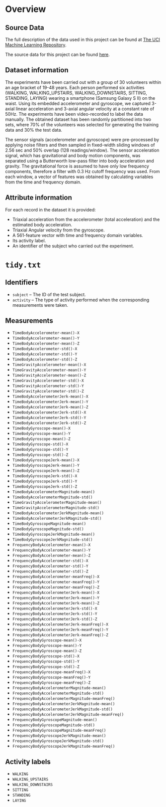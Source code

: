 # Overview

## Source Data

The full description of the data used in this project can be found at [The UCI Machine Learning Repository](http://archive.ics.uci.edu/ml/datasets/Human+Activity+Recognition+Using+Smartphones).

The source data for this project can be found [here](https://d396qusza40orc.cloudfront.net/getdata%2Fprojectfiles%2FUCI%20HAR%20Dataset.zip).


## Dataset information

The experiments have been carried out with a group of 30 volunteers within an age bracket of 19-48 years. Each person performed six activities (WALKING, WALKING_UPSTAIRS, WALKING_DOWNSTAIRS, SITTING, STANDING, LAYING) wearing a smartphone (Samsung Galaxy S II) on the waist. Using its embedded accelerometer and gyroscope, we captured 3-axial linear acceleration and 3-axial angular velocity at a constant rate of 50Hz. The experiments have been video-recorded to label the data manually. The obtained dataset has been randomly partitioned into two sets, where 70% of the volunteers was selected for generating the training data and 30% the test data. 

The sensor signals (accelerometer and gyroscope) were pre-processed by applying noise filters and then sampled in fixed-width sliding windows of 2.56 sec and 50% overlap (128 readings/window). The sensor acceleration signal, which has gravitational and body motion components, was separated using a Butterworth low-pass filter into body acceleration and gravity. The gravitational force is assumed to have only low frequency components, therefore a filter with 0.3 Hz cutoff frequency was used. From each window, a vector of features was obtained by calculating variables from the time and frequency domain.


## Attribute information

For each record in the dataset it is provided: 
- Triaxial acceleration from the accelerometer (total acceleration) and the estimated body acceleration. 
- Triaxial Angular velocity from the gyroscope. 
- A 561-feature vector with time and frequency domain variables. 
- Its activity label. 
- An identifier of the subject who carried out the experiment.


# `tidy.txt`

## Identifiers

- `subject` – The ID of the test subject.
- `activity` – The type of activity performed when the corresponding measurements were taken.

## Measurements

- `TimeBodyAccelerometer-mean()-X`
- `TimeBodyAccelerometer-mean()-Y`
- `TimeBodyAccelerometer-mean()-Z`
- `TimeBodyAccelerometer-std()-X`
- `TimeBodyAccelerometer-std()-Y`
- `TimeBodyAccelerometer-std()-Z`
- `TimeGravityAccelerometer-mean()-X`
- `TimeGravityAccelerometer-mean()-Y`
- `TimeGravityAccelerometer-mean()-Z`
- `TimeGravityAccelerometer-std()-X`
- `TimeGravityAccelerometer-std()-Y`
- `TimeGravityAccelerometer-std()-Z`
- `TimeBodyAccelerometerJerk-mean()-X`
- `TimeBodyAccelerometerJerk-mean()-Y`
- `TimeBodyAccelerometerJerk-mean()-Z`
- `TimeBodyAccelerometerJerk-std()-X`
- `TimeBodyAccelerometerJerk-std()-Y`
- `TimeBodyAccelerometerJerk-std()-Z`
- `TimeBodyGyroscope-mean()-X`
- `TimeBodyGyroscope-mean()-Y`
- `TimeBodyGyroscope-mean()-Z`
- `TimeBodyGyroscope-std()-X`
- `TimeBodyGyroscope-std()-Y`
- `TimeBodyGyroscope-std()-Z`
- `TimeBodyGyroscopeJerk-mean()-X`
- `TimeBodyGyroscopeJerk-mean()-Y`
- `TimeBodyGyroscopeJerk-mean()-Z`
- `TimeBodyGyroscopeJerk-std()-X`
- `TimeBodyGyroscopeJerk-std()-Y`
- `TimeBodyGyroscopeJerk-std()-Z`
- `TimeBodyAccelerometerMagnitude-mean()`
- `TimeBodyAccelerometerMagnitude-std()`
- `TimeGravityAccelerometerMagnitude-mean()`
- `TimeGravityAccelerometerMagnitude-std()`
- `TimeBodyAccelerometerJerkMagnitude-mean()`
- `TimeBodyAccelerometerJerkMagnitude-std()`
- `TimeBodyGyroscopeMagnitude-mean()`
- `TimeBodyGyroscopeMagnitude-std()`
- `TimeBodyGyroscopeJerkMagnitude-mean()`
- `TimeBodyGyroscopeJerkMagnitude-std()`
- `FrequencyBodyAccelerometer-mean()-X`
- `FrequencyBodyAccelerometer-mean()-Y`
- `FrequencyBodyAccelerometer-mean()-Z`
- `FrequencyBodyAccelerometer-std()-X`
- `FrequencyBodyAccelerometer-std()-Y`
- `FrequencyBodyAccelerometer-std()-Z`
- `FrequencyBodyAccelerometer-meanFreq()-X`
- `FrequencyBodyAccelerometer-meanFreq()-Y`
- `FrequencyBodyAccelerometer-meanFreq()-Z`
- `FrequencyBodyAccelerometerJerk-mean()-X`
- `FrequencyBodyAccelerometerJerk-mean()-Y`
- `FrequencyBodyAccelerometerJerk-mean()-Z`
- `FrequencyBodyAccelerometerJerk-std()-X`
- `FrequencyBodyAccelerometerJerk-std()-Y`
- `FrequencyBodyAccelerometerJerk-std()-Z`
- `FrequencyBodyAccelerometerJerk-meanFreq()-X`
- `FrequencyBodyAccelerometerJerk-meanFreq()-Y`
- `FrequencyBodyAccelerometerJerk-meanFreq()-Z`
- `FrequencyBodyGyroscope-mean()-X`
- `FrequencyBodyGyroscope-mean()-Y`
- `FrequencyBodyGyroscope-mean()-Z`
- `FrequencyBodyGyroscope-std()-X`
- `FrequencyBodyGyroscope-std()-Y`
- `FrequencyBodyGyroscope-std()-Z`
- `FrequencyBodyGyroscope-meanFreq()-X`
- `FrequencyBodyGyroscope-meanFreq()-Y`
- `FrequencyBodyGyroscope-meanFreq()-Z`
- `FrequencyBodyAccelerometerMagnitude-mean()`
- `FrequencyBodyAccelerometerMagnitude-std()`
- `FrequencyBodyAccelerometerMagnitude-meanFreq()`
- `FrequencyBodyAccelerometerJerkMagnitude-mean()`
- `FrequencyBodyAccelerometerJerkMagnitude-std()`
- `FrequencyBodyAccelerometerJerkMagnitude-meanFreq()`
- `FrequencyBodyGyroscopeMagnitude-mean()`
- `FrequencyBodyGyroscopeMagnitude-std()`
- `FrequencyBodyGyroscopeMagnitude-meanFreq()`
- `FrequencyBodyGyroscopeJerkMagnitude-mean()`
- `FrequencyBodyGyroscopeJerkMagnitude-std()`
- `FrequencyBodyGyroscopeJerkMagnitude-meanFreq()`

## Activity labels

- `WALKING`
- `WALKING_UPSTAIRS`
- `WALKING_DOWNSTAIRS`
- `SITTING`
- `STANDING`
- `LAYING`